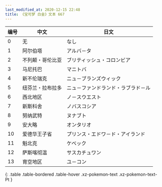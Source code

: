 ```yaml
---
last_modified_at: 2020-12-15 22:48
title: 《宝可梦 白金》文本 667
---
```

| 编号 | 中文 | 日文 |
| ---- | ---- | ---- |
| 0 | 无 | なし |
| 1 | 阿尔伯塔 | アルバ－タ |
| 2 | 不列颠・哥伦比亚 | ブリティッシュ・コロンビア |
| 3 | 马尼托巴 | マニトバ |
| 4 | 新不伦瑞克 | ニュ－ブランズウィック |
| 5 | 纽芬兰・拉布拉多 | ニュ－ファンドランド・ラブラド－ル |
| 6 | 西北地区 | ノ－スウエスト |
| 7 | 新斯科舍 | ノバスコシア |
| 8 | 努纳武特 | ヌナブト |
| 9 | 安大略 | オンタリオ |
| 10 | 爱德华王子省 | プリンス・エドワ－ド・アイランド |
| 11 | 魁北克 | ケベック |
| 12 | 萨斯喀彻温 | サスカチュワン |
| 13 | 育空地区 | ユ－コン |
{: .table .table-bordered .table-hover .xz-pokemon-text .xz-pokemon-text-Pt }